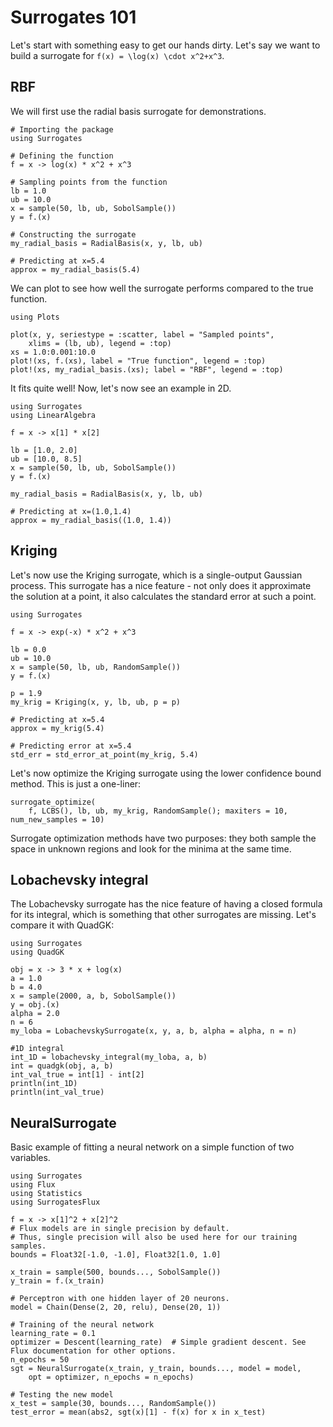 # Surrogates 101

Let's start with something easy to get our hands dirty. Let's say we want to build a surrogate for ``f(x) = \log(x) \cdot x^2+x^3``.

## RBF

We will first use the radial basis surrogate for demonstrations.

```@example rbf
# Importing the package
using Surrogates

# Defining the function
f = x -> log(x) * x^2 + x^3

# Sampling points from the function
lb = 1.0
ub = 10.0
x = sample(50, lb, ub, SobolSample())
y = f.(x)

# Constructing the surrogate
my_radial_basis = RadialBasis(x, y, lb, ub)

# Predicting at x=5.4
approx = my_radial_basis(5.4)
```

We can plot to see how well the surrogate performs compared to the true function.

```@example rbf
using Plots

plot(x, y, seriestype = :scatter, label = "Sampled points",
    xlims = (lb, ub), legend = :top)
xs = 1.0:0.001:10.0
plot!(xs, f.(xs), label = "True function", legend = :top)
plot!(xs, my_radial_basis.(xs); label = "RBF", legend = :top)
```

It fits quite well! Now, let's now see an example in 2D.

```@example rbf
using Surrogates
using LinearAlgebra

f = x -> x[1] * x[2]

lb = [1.0, 2.0]
ub = [10.0, 8.5]
x = sample(50, lb, ub, SobolSample())
y = f.(x)

my_radial_basis = RadialBasis(x, y, lb, ub)

# Predicting at x=(1.0,1.4)
approx = my_radial_basis((1.0, 1.4))
```

## Kriging

Let's now use the Kriging surrogate, which is a single-output Gaussian process. This surrogate has a nice feature - not only does it approximate the solution at a point, it also calculates the standard error at such a point.

```@example kriging
using Surrogates

f = x -> exp(-x) * x^2 + x^3

lb = 0.0
ub = 10.0
x = sample(50, lb, ub, RandomSample())
y = f.(x)

p = 1.9
my_krig = Kriging(x, y, lb, ub, p = p)

# Predicting at x=5.4
approx = my_krig(5.4)

# Predicting error at x=5.4
std_err = std_error_at_point(my_krig, 5.4)
```

Let's now optimize the Kriging surrogate using the lower confidence bound method. This is just a one-liner:

```@example kriging
surrogate_optimize(
    f, LCBS(), lb, ub, my_krig, RandomSample(); maxiters = 10, num_new_samples = 10)
```

Surrogate optimization methods have two purposes: they both sample the space in unknown regions and look for the minima at the same time.

## Lobachevsky integral

The Lobachevsky surrogate has the nice feature of having a closed formula for its integral, which is something that other surrogates are missing. Let's compare it with QuadGK:

```@example loba
using Surrogates
using QuadGK

obj = x -> 3 * x + log(x)
a = 1.0
b = 4.0
x = sample(2000, a, b, SobolSample())
y = obj.(x)
alpha = 2.0
n = 6
my_loba = LobachevskySurrogate(x, y, a, b, alpha = alpha, n = n)

#1D integral
int_1D = lobachevsky_integral(my_loba, a, b)
int = quadgk(obj, a, b)
int_val_true = int[1] - int[2]
println(int_1D)
println(int_val_true)
```

## NeuralSurrogate

Basic example of fitting a neural network on a simple function of two variables.

```@example nns
using Surrogates
using Flux
using Statistics
using SurrogatesFlux

f = x -> x[1]^2 + x[2]^2
# Flux models are in single precision by default.
# Thus, single precision will also be used here for our training samples.
bounds = Float32[-1.0, -1.0], Float32[1.0, 1.0]

x_train = sample(500, bounds..., SobolSample())
y_train = f.(x_train)

# Perceptron with one hidden layer of 20 neurons.
model = Chain(Dense(2, 20, relu), Dense(20, 1))

# Training of the neural network
learning_rate = 0.1
optimizer = Descent(learning_rate)  # Simple gradient descent. See Flux documentation for other options.
n_epochs = 50
sgt = NeuralSurrogate(x_train, y_train, bounds..., model = model,
    opt = optimizer, n_epochs = n_epochs)

# Testing the new model
x_test = sample(30, bounds..., RandomSample())
test_error = mean(abs2, sgt(x)[1] - f(x) for x in x_test)
```
